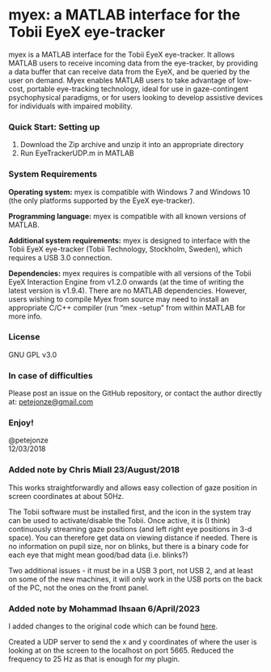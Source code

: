# myex: a MATLAB interface for the Tobii EyeX eye-tracker

myex is a MATLAB interface for the Tobii EyeX eye-tracker. It allows MATLAB users to receive incoming data from the eye-tracker, by providing a data buffer that can receive data from the EyeX, and be queried by the user on demand. Myex enables MATLAB users to take advantage of low-cost, portable eye-tracking technology, ideal for use in gaze-contingent psychophysical paradigms, or for users looking to develop assistive devices for individuals with impaired mobility.		

### Quick Start: Setting up
1. Download the Zip archive and unzip it into an appropriate directory
2. Run EyeTrackerUDP.m in MATLAB

### System Requirements
**Operating system:**
myex is compatible with Windows 7 and Windows 10 (the only platforms supported by the EyeX eye-tracker).

**Programming language:**
myex is compatible with all known versions of MATLAB.

**Additional system requirements:**
myex is designed to interface with the Tobii EyeX eye-tracker (Tobii Technology, Stockholm, Sweden), which requires a USB 3.0 connection.

**Dependencies:**
myex requires is compatible with all versions of the Tobii EyeX Interaction Engine from v1.2.0 onwards (at the time of writing the latest version is v1.9.4). There are no MATLAB dependencies. However, users wishing to compile Myex from source may need to install an appropriate C/C++ compiler (run “mex -setup” from within MATLAB for more info.

### License
GNU GPL v3.0

### In case of difficulties
Please post an issue on the GitHub repository, or contact the author directly at: petejonze@gmail.com


### Enjoy!
@petejonze  
12/03/2018


### Added note by Chris Miall 23/August/2018
This works straightforwardly and allows easy collection of gaze position in screen coordinates at about 50Hz.

The Tobii software must be installed first, and the icon in the system tray can be used to activate/disable the Tobii.
Once active, it is (I think) continuously streaming gaze positions (and left right eye positions in 3-d space). You can 
therefore get data on viewing distance if needed. There is no information on pupil size, nor on blinks, but there is a 
binary code for each eye that might mean good/bad data (i.e. blinks?)
 
Two additional issues - it must be in a USB 3 port, not USB 2, and at least on some of the new machines, it will only work in the 
USB ports on the back of the PC, not the ones on the front panel.


### Added note by Mohammad Ihsaan 6/April/2023
I added changes to the original code which can be found [here](https://github.com/petejonze/myex). 

Created a UDP server to send the x and y coordinates of where the user is looking at on the screen to the localhost on port 5665.
Reduced the frequency to 25 Hz as that is enough for my plugin. 
